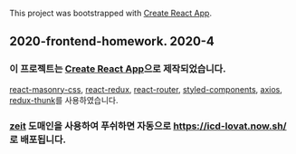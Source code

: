 This project was bootstrapped with [Create React App](https://github.com/facebook/create-react-app).

## 2020-frontend-homework. 2020-4

### 이 프로젝트는 [Create React App](https://github.com/facebook/create-react-app)으로 제작되었습니다.

[react-masonry-css](https://github.com/paulcollett/react-masonry-css),
[react-redux](https://github.com/reduxjs/redux),
[react-router](https://reacttraining.com/react-router/web/guides/quick-start),
[styled-components](https://github.com/styled-components/styled-components),
[axios](https://github.com/axios/axios),
[redux-thunk](https://github.com/reduxjs/redux-thunk)를 사용하였습니다.

### [zeit](https://zeit.co/) 도매인을 사용하여 푸쉬하면 자동으로 https://icd-lovat.now.sh/ 로 배포됩니다.
